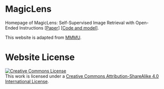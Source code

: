 # MagicLens
Homepage of MagicLens: Self-Supervised Image Retrieval with Open-Ended Instructions [[Paper](https://arxiv.org/abs/2403.19651)] [[Code and model](https://github.com/google-deepmind/magiclens)].

This website is adapted from [MMMU](https://mmmu-benchmark.github.io/).

# Website License
<a rel="license" href="http://creativecommons.org/licenses/by-sa/4.0/"><img alt="Creative Commons License" style="border-width:0" src="https://i.creativecommons.org/l/by-sa/4.0/88x31.png" /></a><br />This work is licensed under a <a rel="license" href="http://creativecommons.org/licenses/by-sa/4.0/">Creative Commons Attribution-ShareAlike 4.0 International License</a>.

